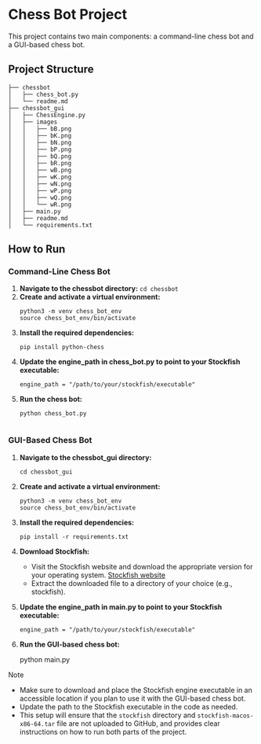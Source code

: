 # Chess Bot Project

This project contains two main components: a command-line chess bot and a GUI-based chess bot.

## Project Structure
```
├── chessbot
│   ├── chess_bot.py
│   └── readme.md
├── chessbot_gui
│   ├── ChessEngine.py
│   ├── images
│   │   ├── bB.png
│   │   ├── bK.png
│   │   ├── bN.png
│   │   ├── bP.png
│   │   ├── bQ.png
│   │   ├── bR.png
│   │   ├── wB.png
│   │   ├── wK.png
│   │   ├── wN.png
│   │   ├── wP.png
│   │   ├── wQ.png
│   │   └── wR.png
│   ├── main.py
│   ├── readme.md
│   └── requirements.txt
```
## How to Run
### Command-Line Chess Bot
1. **Navigate to the chessbot directory:**
   ```cd chessbot```
2. **Create and activate a virtual environment:**
   ```
   python3 -m venv chess_bot_env
   source chess_bot_env/bin/activate

3. **Install the required dependencies:**
   ```
   pip install python-chess
   
4. **Update the engine_path in chess_bot.py to point to your Stockfish executable:**
     ```
     engine_path = "/path/to/your/stockfish/executable"

5. **Run the chess bot:**
   ```
   python chess_bot.py

   
### GUI-Based Chess Bot
1. **Navigate to the chessbot_gui directory:**
   ```
   cd chessbot_gui

2. **Create and activate a virtual environment:**
   ```
   python3 -m venv chess_bot_env
   source chess_bot_env/bin/activate
   
3. **Install the required dependencies:**
   ```
   pip install -r requirements.txt

4. **Download Stockfish:**
   - Visit the Stockfish website and download the appropriate version for your operating system. [Stockfish website](https://stockfishchess.org/download/)
   - Extract the downloaded file to a directory of your choice (e.g., stockfish).
   
5. **Update the engine_path in main.py to point to your Stockfish executable:**
     ```
     engine_path = "/path/to/your/stockfish/executable"

6. **Run the GUI-based chess bot:**
   
   python main.py

   
> [!NOTE]
> + Make sure to download and place the Stockfish engine executable in an accessible location if you plan to use it with the GUI-based chess bot.
> + Update the path to the Stockfish executable in the code as needed.
> + This setup will ensure that the `stockfish` directory and `stockfish-macos-x86-64.tar` file are not uploaded to GitHub, and provides clear instructions on how to run both parts of the project.

